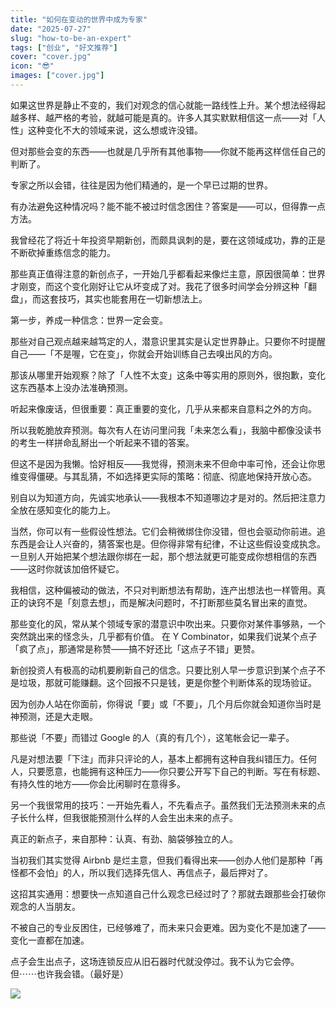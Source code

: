 ```yaml
---
title: "如何在变动的世界中成为专家"
date: "2025-07-27"
slug: "how-to-be-an-expert"
tags: ["创业", "好文推荐"]
cover: "cover.jpg"
icon: "😎"
images: ["cover.jpg"]
---
```

如果这世界是静止不变的，我们对观念的信心就能一路线性上升。某个想法经得起越多样、越严格的考验，就越可能是真的。许多人其实默默相信这一点——对「人性」这种变化不大的领域来说，这么想或许没错。



但对那些会变的东西——也就是几乎所有其他事物——你就不能再这样信任自己的判断了。



专家之所以会错，往往是因为他们精通的，是一个早已过期的世界。



有办法避免这种情况吗？能不能不被过时信念困住？答案是——可以，但得靠一点方法。



我曾经花了将近十年投资早期新创，而颇具讽刺的是，要在这领域成功，靠的正是不断砍掉重练信念的能力。



那些真正值得注意的新创点子，一开始几乎都看起来像烂主意，原因很简单：世界才刚变，而这个变化刚好让它从坏变成了对。我花了很多时间学会分辨这种「翻盘」，而这套技巧，其实也能套用在一切新想法上。



第一步，养成一种信念：世界一定会变。



那些对自己观点越来越笃定的人，潜意识里其实是认定世界静止。只要你不时提醒自己——「不是喔，它在变」，你就会开始训练自己去嗅出风的方向。



那该从哪里开始观察？除了「人性不太变」这条中等实用的原则外，很抱歉，变化这东西基本上没办法准确预测。



听起来像废话，但很重要：真正重要的变化，几乎从来都来自意料之外的方向。



所以我乾脆放弃预测。每次有人在访问里问我「未来怎么看」，我脑中都像没读书的考生一样拼命乱掰出一个听起来不错的答案。



但这不是因为我懒。恰好相反——我觉得，预测未来不但命中率可怜，还会让你思维变得僵硬。与其乱猜，不如选择更实际的策略：彻底、彻底地保持开放心态。



别自以为知道方向，先诚实地承认——我根本不知道哪边才是对的。然后把注意力全放在感知变化的能力上。



当然，你可以有一些假设性想法。它们会稍微绑住你没错，但也会驱动你前进。追东西是会让人兴奋的，猜答案也是。但你得非常有纪律，不让这些假设变成执念。
一旦别人开始把某个想法跟你绑在一起，那个想法就更可能变成你想相信的东西——这时你就该加倍怀疑它。



我相信，这种偏被动的做法，不只对判断想法有帮助，连产出想法也一样管用。真正的诀窍不是「刻意去想」，而是解决问题时，不打断那些莫名冒出来的直觉。



那些变化的风，常从某个领域专家的潜意识中吹出来。只要你对某件事够熟，一个突然跳出来的怪念头，几乎都有价值。
在 Y Combinator，如果我们说某个点子「疯了点」，那通常是称赞——搞不好还比「这点子不错」更赞。



新创投资人有极高的动机要刷新自己的信念。只要比别人早一步意识到某个点子不是垃圾，那就可能赚翻。这个回报不只是钱，更是你整个判断体系的现场验证。



因为创办人站在你面前，你得说「要」或「不要」，几个月后你就会知道你当时是神预测，还是大走眼。



那些说「不要」而错过 Google 的人（真的有几个），这笔帐会记一辈子。



凡是对想法要「下注」而非只评论的人，基本上都拥有这种自我纠错压力。任何人，只要愿意，也能拥有这种压力——你只要公开写下自己的判断。写在有标题、有持久性的地方——你会比闲聊时在意得多。



另一个我很常用的技巧：一开始先看人，不先看点子。虽然我们无法预测未来的点子长什么样，但我很能预测什么样的人会生出未来的点子。



真正的新点子，来自那种：认真、有劲、脑袋够独立的人。



当初我们其实觉得 Airbnb 是烂主意，但我们看得出来——创办人他们是那种「再怪都不会怕」的人，所以我们选择先信人、再信点子，最后押对了。



这招其实通用：想要快一点知道自己什么观念已经过时了？那就去跟那些会打破你观念的人当朋友。



不被自己的专业反困住，已经够难了，而未来只会更难。因为变化不是加速了——变化一直都在加速。



点子会生出点子，这场连锁反应从旧石器时代就没停过。我不认为它会停。
但⋯⋯也许我会错。（最好是）




![](https://prod-files-secure.s3.us-west-2.amazonaws.com/112d0858-5090-4d34-a606-b75eb8d65fd2/46476355-9cf3-4e99-9b7a-3531bc426380/1000202064.png?X-Amz-Algorithm=AWS4-HMAC-SHA256&X-Amz-Content-Sha256=UNSIGNED-PAYLOAD&X-Amz-Credential=ASIAZI2LB46635SG4DHD%2F20251026%2Fus-west-2%2Fs3%2Faws4_request&X-Amz-Date=20251026T083532Z&X-Amz-Expires=3600&X-Amz-Security-Token=IQoJb3JpZ2luX2VjEM%2F%2F%2F%2F%2F%2F%2F%2F%2F%2F%2FwEaCXVzLXdlc3QtMiJHMEUCIHZGq6QCvmzZ4Aww4R5O0KB552CQEJ0LO8%2Fn8GlvqXySAiEAsILiY%2Bds2XpGM8eZIgwP9y3kAjh2cTkQ%2Fh09lUmLJe8qiAQIiP%2F%2F%2F%2F%2F%2F%2F%2F%2F%2FARAAGgw2Mzc0MjMxODM4MDUiDPBDK0o9d5Ob6ZB%2BKSrcA%2Fu%2FLQbi%2Faz3PnjoLGdzlXcxW7rfKLhDGco4fV4ueapAggZFgDzd0LlUvmme2wVj7Jro3VOd9UCtIukVfS5BCecU4%2FAijQc91WYgu091MizmZPgbT%2B8dCJQl%2BfOC5wJt85flqFvS1p3e0ZE7iosMm6Iostu9jAkgZ0%2Fdo5MELsTpbs44R9MLBT96F7OWiLhraAK3a5NyR%2BI7qwj3xBqJtxNgpE1Cuv3YWR6QyIwwWfeDnA6whtn9OmcXI93AdUp%2Fj6t3FvXCs9hp4M9%2FmhQb2ZuBySNDzXK%2BRvJOm%2BBCrukqRarDOm20VK9e9hs0PtI2kyNPRyTkmrWh9agGgDapmly2SaOZjDvhDRIod6ZrHFR0FjxlYWo7sHyFsi%2FY5XYFWFeg87L5cop2R9dXsphXB3L0cocN9FrZtvENsko444ikjXntCddP6tDBB%2FZpCDjHfHxGfe2H7gZ8VapX6LoLrOb7Lo27m15UT%2BL0GqmzCQQudDkMbvd9webE8wNg5JZq2kPkyHH7%2BoN2OlWWyS35TUm4Hs9wxoyBILmPKE%2FMam4gwQ7%2BcFXZb%2BwXpD9JBlld1V0N%2FXZeb%2FaglzDzEfZGlG2naRe%2FQ%2BnlADOWSyGM6NITC%2B9wVkO74McvPFGTMOKA98cGOqUBLP5IYwugGoSOLdc0IGFI%2BexpIluWDJ6T5Q%2BrDLp7BRp4hVLm0oCco9qGFvMIkLDT3tVkDa5P0mbDovHzQaG7jqMx%2BCsdwNarutR9JvOWihiX3%2BVGoadY3oCj2ke7%2Bj5ekK3WwUYvyP0joeWUnnOX4lOCgFb5iM0N3ii72%2B8bLR%2FF3vG4U%2FMIwm5fmtVhPlubCUeNRqziWJcd1I%2Bp5ASJxv2Zl7Zc&X-Amz-Signature=5849848ae5052083dc790c2e60a4496c28d774cb42496cfde1f881bc5f107195&X-Amz-SignedHeaders=host&x-amz-checksum-mode=ENABLED&x-id=GetObject)

